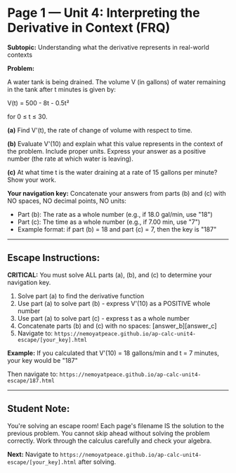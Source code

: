 # Page 1 — Unit 4: Interpreting the Derivative in Context (FRQ)

**Subtopic:** Understanding what the derivative represents in real-world contexts

**Problem:**

A water tank is being drained. The volume V (in gallons) of water remaining in the tank after t minutes is given by:

V(t) = 500 - 8t - 0.5t²

for 0 ≤ t ≤ 30.

**(a)** Find V'(t), the rate of change of volume with respect to time.

**(b)** Evaluate V'(10) and explain what this value represents in the context of the problem. Include proper units. Express your answer as a positive number (the rate at which water is leaving).

**(c)** At what time t is the water draining at a rate of 15 gallons per minute? Show your work.

**Your navigation key:** Concatenate your answers from parts (b) and (c) with NO spaces, NO decimal points, NO units:
- Part (b): The rate as a whole number (e.g., if 18.0 gal/min, use "18")
- Part (c): The time as a whole number (e.g., if 7.00 min, use "7")
- Example format: if part (b) = 18 and part (c) = 7, then the key is "187"

---

## Escape Instructions:

**CRITICAL:** You must solve ALL parts (a), (b), and (c) to determine your navigation key.

1. Solve part (a) to find the derivative function
2. Use part (a) to solve part (b) - express V'(10) as a POSITIVE whole number
3. Use part (a) to solve part (c) - express t as a whole number
4. Concatenate parts (b) and (c) with no spaces: [answer_b][answer_c]
5. Navigate to: `https://nemoyatpeace.github.io/ap-calc-unit4-escape/[your_key].html`

**Example:** If you calculated that V'(10) = 18 gallons/min and t = 7 minutes, your key would be "187"

Then navigate to: `https://nemoyatpeace.github.io/ap-calc-unit4-escape/187.html`

---

## Student Note:

You're solving an escape room! Each page's filename IS the solution to the previous problem. You cannot skip ahead without solving the problem correctly. Work through the calculus carefully and check your algebra.

**Next:** Navigate to `https://nemoyatpeace.github.io/ap-calc-unit4-escape/[your_key].html` after solving.
